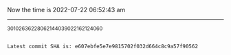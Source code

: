 Now the time is 2022-07-22 06:52:43 am

---

<small>30102636228062144039022162124060</small>

```txt

Latest commit SHA is: e607ebfe5e7e9815702f032d664c8c9a57f90562
```
